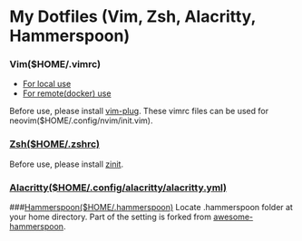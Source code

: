 # My Dotfiles (Vim, Zsh, Alacritty, Hammerspoon)

### Vim($HOME/.vimrc)
  - [For local use](https://github.com/Tiger-0512/dotfiles/blob/main/vim/default/.vimrc)
  - [For remote(docker) use](https://github.com/Tiger-0512/dotfiles/blob/main/vim/docker/.vimrc)

Before use, please install [vim-plug](https://github.com/junegunn/vim-plug).
These vimrc files can be used for neovim($HOME/.config/nvim/init.vim).

### [Zsh($HOME/.zshrc)](https://github.com/Tiger-0512/dotfiles/blob/main/zsh/.zshrc)
Before use, please install [zinit](https://github.com/zdharma/zinit).

### [Alacritty($HOME/.config/alacritty/alacritty.yml)](https://github.com/Tiger-0512/dotfiles/blob/main/alacritty/alacritty.yml)

###[Hammerspoon($HOME/.hammerspoon)](https://github.com/Tiger-0512/dotfiles/tree/main/hammerspoon/.hammerspoon)
Locate .hammerspoon folder at your home directory.
Part of the setting is forked from [awesome-hammerspoon](https://github.com/ashfinal/awesome-hammerspoon).